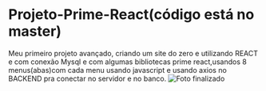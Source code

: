 # Projeto-Prime-React(código está no master)


 Meu primeiro projeto avançado, criando um site do zero e  utilizando REACT e com conexão Mysql e com algumas bibliotecas prime react,usandos 8 menus(abas)com cada menu usando javascript e usando axios no BACKEND pra conectar no servidor e no banco.
![Foto finalizado](https://github.com/FelipeXavier99/Projeto-Prime-React/assets/127893679/cae6a5c9-7805-4964-ba56-c8f6ef058605)
